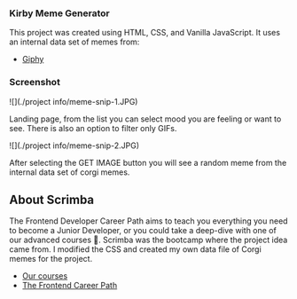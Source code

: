### Kirby Meme Generator

This project was created using HTML, CSS, and Vanilla JavaScript. It uses an internal data set of memes from: 
- [Giphy](https://giphy.com/)

### Screenshot
![](./project info/meme-snip-1.JPG)

Landing page, from the list you can select mood you are feeling or want to see. There is also an option to filter only GIFs.

![](./project info/meme-snip-2.JPG)

After selecting the GET IMAGE button you will see a random meme from the internal data set of corgi memes.

## About Scrimba
The Frontend Developer Career Path aims to teach you everything you need to become a Junior Developer, or you could take a deep-dive with one of our advanced courses 🚀. Scrimba was the bootcamp where the project idea came from. I modified the CSS and created my own data file of Corgi memes for the project.

- [Our courses](https://scrimba.com/allcourses)
- [The Frontend Career Path](https://scrimba.com/learn/frontend)
